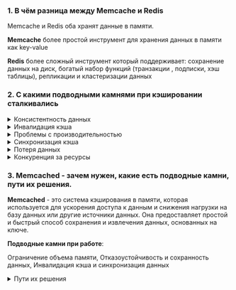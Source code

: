 ### 1. В чём разница между Memcache и Redis

Memcache и Redis оба хранят данные в памяти.

**Memcache** более простой инструмент для хранения данных в памяти как key-value

**Redis** более сложный инструмент который поддерживает: сохранение данных на диск, богатый набор функций (транзакции ,
подписки, хэш таблицы), репликации и кластеризации данных

### 2. С какими подводными камнями при кэшировании сталкивались

<details>
    <summary>Консистентность данных</summary>

Когда данные кэшируются, существует риск расхождения данных между кэшем и источником данных.
</details>

<details>
    <summary>Инвалидация кэша</summary>

Когда данные в источнике данных изменяются или устаревают, необходимо обновить соответствующие данные в кэше.
</details>

<details>
    <summary>Проблемы с производительностью</summary>

Неправильное использование кэширования может привести к ухудшению производительности.
Например, некорректно выбранные ключи кэша или частое обращение к кэшу без необходимости может снизить
производительность системы.
</details>

<details>
    <summary>Синхронизация кэша</summary>

Если приложение работает в распределенной среде с несколькими экземплярами или серверами, необходимо обеспечить
синхронизацию кэша между ними.
</details>

<details>
    <summary>Потеря данных</summary>

Если кэш не настроен или управляется неправильно, возможна потеря данных. Например, при сбое системы или перезапуске
сервера данные в кэше могут быть утрачены.
</details>

<details>
    <summary>Конкуренция за ресурсы</summary>

Если множество запросов одновременно обращается к кэшу, может возникнуть конкуренция за ресурсы.
</details>

### 3. Memcached - зачем нужен, какие есть подводные камни, пути их решения.

**Memcached** - это система кэширования в памяти, которая используется для ускорения доступа к данным и снижения
нагрузки на базу данных или другие источники данных.
Она предоставляет простой и быстрый способ сохранения и извлечения данных, основанных на ключе.

**Подводные камни при работе**:

Ограничение объема памяти, Отказоустойчивость и сохранность данных, Инвалидация кэша и синхронизация данных

<details>
    <summary>Пути их решения</summary>

- Оптимизация использования памяти

Можно мониторить использование памяти в Memcached и оптимизировать размеры хранимых данных или реализовать стратегию
устаревания данных для удаления неиспользуемых записей.

- Репликация и перезапуск

Можно настроить репликацию Memcached, чтобы иметь резервные копии данных в случае сбоев.

- Инвалидация кэша

Используйте стратегии инвалидации кэша, такие как временные метки или событийные системы, чтобы определить, когда данные
в Memcached должны быть обновлены.

- Координация и синхронизация

Разработайте соответствующие механизмы синхронизации и координации для обновления данных в Memcached
</details>
